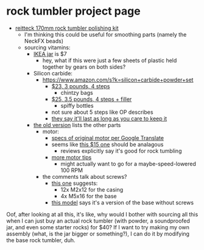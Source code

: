 # rock tumbler project page

- [reitteck 170mm rock tumbler polishing kit](https://www.thingiverse.com/thing:4076827)
  - I'm thinking this could be useful for smoothing parts (namely the NeckFX beads)
  - sourcing vitamins:
    - [IKEA jar](https://www.ikea.com/us/en/p/ikea-365-jar-with-lid-glass-plastic-s19277767/) is $7
      - hey, what if this were just a few sheets of plastic held together by gears on both sides?
    - Silicon carbide:
      - https://www.amazon.com/s?k=silicon+carbide+powder+set
        - [$23, 3 pounds, 4 steps](https://www.amazon.com/Polly-Plastics-Tumbler-Tumbling-Resealable/dp/B075MY9P8Z/)
          - chintzy bags
        - [$25, 3.5 pounds, 4 steps + filler](https://www.amazon.com/Dan-Darci-Rock-Tumbler-Refill/dp/B07Z7K41CN/)
          - spiffy bottles
        - not sure about 5 steps like OP describes
        - [they say it'll last as long as you care to keep it](https://www.thingiverse.com/thing:3666116/comments#comment-2678030)
    - [the old version](https://www.thingiverse.com/thing:3666116) lists the other parts
      - motor:
        - [specs of original motor per Google Translate](fb532-myk3b-j0a22-806ve-sy9kf)
        - seems like [this $15 one](https://www.amazon.com/Greartisan-el%C3%A9ctrico-reducci%C3%B3n-velocidad-exc%C3%A9ntrico/dp/B072N84JX7) should be analagous
          - reviews explicitly say it's good for rock tumbling
        - [more motor tips](https://www.thingiverse.com/thing:3666116/comments#comment-2710529)
          - might actually want to go for a maybe-speed-lowered 100 RPM
      - the comments talk about screws?
        - [this one](https://www.thingiverse.com/thing:3666116/comments#comment-2875477) suggests:
          - 12x M2x12 for the casing
          - 4x M5x16 for the base
        - [this model](https://www.thingiverse.com/thing:4411870) says it's a version of the base without screws

Oof, after looking at all this, it's like, why would I bother with sourcing all this when I can just buy an actual rock tumbler (with powder, a soundproofed jar, and even some starter rocks) for $40? If I want to try making my own assembly (what, is the jar bigger or something?), I can do it by modifying the base rock tumbler, duh.

